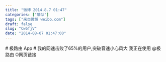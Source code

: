 ```yaml
---
title: "微博 2014.8.7 01:47"
categories: ["嘀咕"]
tags: ["来自微博 weibo.com"]
draft: false
slug: "Cw5fjV"
date: "2014-08-07 01:47:00"
---
```


<p># 极路由 App # 我的网速击败了65%的用户,突破音速小心风大  我正在使用 @极路由 O网页链接 ​​​​</p>
